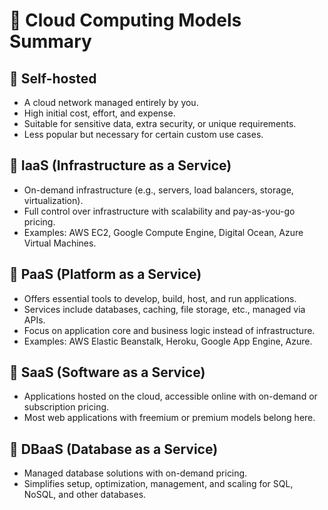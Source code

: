 # 📑 Cloud Computing Models Summary

## 📑 Self-hosted
- A cloud network managed entirely by you.
- High initial cost, effort, and expense.
- Suitable for sensitive data, extra security, or unique requirements.
- Less popular but necessary for certain custom use cases.

## 📑 IaaS (Infrastructure as a Service)
- On-demand infrastructure (e.g., servers, load balancers, storage, virtualization).
- Full control over infrastructure with scalability and pay-as-you-go pricing.
- Examples: AWS EC2, Google Compute Engine, Digital Ocean, Azure Virtual Machines.

## 📑 PaaS (Platform as a Service)
- Offers essential tools to develop, build, host, and run applications.
- Services include databases, caching, file storage, etc., managed via APIs.
- Focus on application core and business logic instead of infrastructure.
- Examples: AWS Elastic Beanstalk, Heroku, Google App Engine, Azure.

## 📑 SaaS (Software as a Service)
- Applications hosted on the cloud, accessible online with on-demand or subscription pricing.
- Most web applications with freemium or premium models belong here.

## 📑 DBaaS (Database as a Service)
- Managed database solutions with on-demand pricing.
- Simplifies setup, optimization, management, and scaling for SQL, NoSQL, and other databases.

